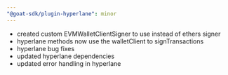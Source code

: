 ```yaml
---
"@goat-sdk/plugin-hyperlane": minor
---
```


- created custom EVMWalletClientSigner to use instead of ethers signer
- hyperlane methods now use the walletClient to signTransactions
- hyperlane bug fixes
- updated hyperlane dependencies
- updated error handling in hyperlane
